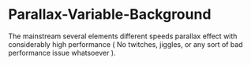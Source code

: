 # Parallax-Variable-Background
The mainstream several elements different speeds parallax effect with considerably high performance ( No twitches, jiggles, or any sort of bad performance issue whatsoever ).
